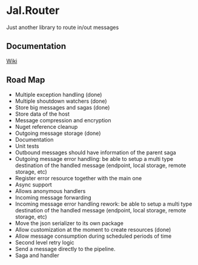 # Jal.Router
Just another library to route in/out messages
## Documentation
[Wiki](https://github.com/raulnq/Jal.Router/wiki/10.-Home)
## Road Map
* Multiple exception handling (done)
* Multiple shoutdown watchers (done)
* Store big messages and sagas (done)
* Store data of the host
* Message compression and encryption
* Nuget reference cleanup
* Outgoing message storage (done)
* Documentation
* Unit tests
* Outbound messages should have information of the parent saga
* Outgoing message error handling: be able to setup a multi type destination of the handled message (endpoint, local storage, remote storage, etc)
* Register error resource together with the main one
* Async support
* Allows anonymous handlers
* Incoming message forwarding
* Incoming message error handling rework: be able to setup a multi type destination of the handled message (endpoint, local storage, remote storage, etc)
* Move the json serializer to its own package
* Allow customization at the moment to create resources (done)
* Allow message consumption during scheduled periods of time
* Second level retry logic
* Send a message directly to the pipeline.
* Saga and handler 